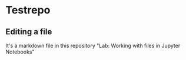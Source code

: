 # Testrepo
## Editing a file

It's a markdown file in this repository "Lab: Working with files in Jupyter Notebooks"
